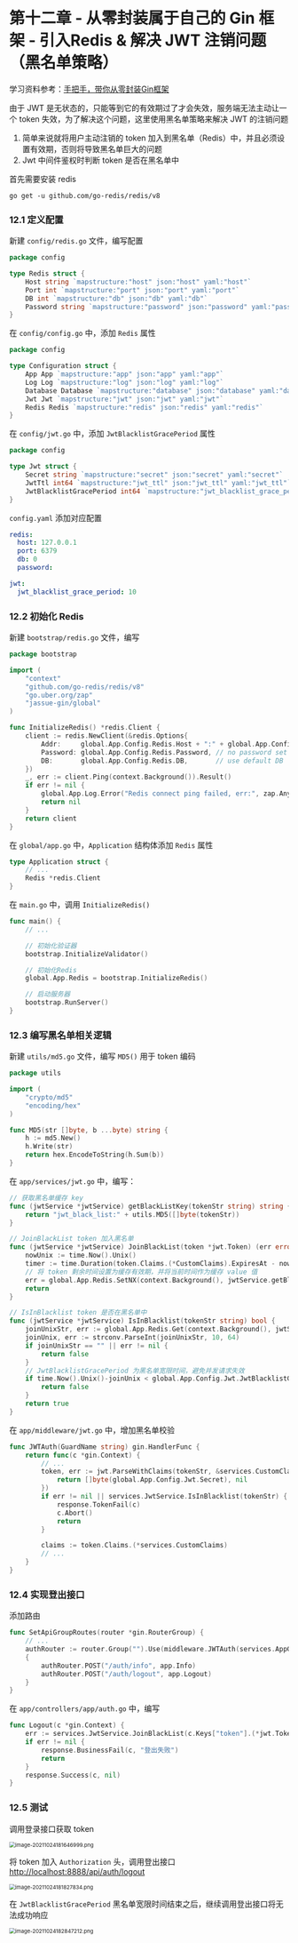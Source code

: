 # 第十二章  - 从零封装属于自己的 Gin 框架 - 引入Redis & 解决 JWT 注销问题（黑名单策略）

学习资料参考：[手把手，带你从零封装Gin框架](https://juejin.cn/post/7018519894828253220)

由于 JWT 是无状态的，只能等到它的有效期过了才会失效，服务端无法主动让一个 token 失效，为了解决这个问题，这里使用黑名单策略来解决 JWT 的注销问题

1. 简单来说就将用户主动注销的 token 加入到黑名单（Redis）中，并且必须设置有效期，否则将导致黑名单巨大的问题
2. Jwt 中间件鉴权时判断 token 是否在黑名单中

首先需要安装 redis

```
go get -u github.com/go-redis/redis/v8
```



### 12.1 定义配置

新建 `config/redis.go` 文件，编写配置

```go
package config

type Redis struct {
    Host string `mapstructure:"host" json:"host" yaml:"host"`
    Port int `mapstructure:"port" json:"port" yaml:"port"`
    DB int `mapstructure:"db" json:"db" yaml:"db"`
    Password string `mapstructure:"password" json:"password" yaml:"password"`
}
```

在 `config/config.go` 中，添加 `Redis` 属性

```go
package config

type Configuration struct {
    App App `mapstructure:"app" json:"app" yaml:"app"`
    Log Log `mapstructure:"log" json:"log" yaml:"log"`
    Database Database `mapstructure:"database" json:"database" yaml:"database"`
    Jwt Jwt `mapstructure:"jwt" json:"jwt" yaml:"jwt"`
    Redis Redis `mapstructure:"redis" json:"redis" yaml:"redis"`
}
```

在 `config/jwt.go` 中，添加 `JwtBlacklistGracePeriod` 属性

```go
package config

type Jwt struct {
    Secret string `mapstructure:"secret" json:"secret" yaml:"secret"`
    JwtTtl int64 `mapstructure:"jwt_ttl" json:"jwt_ttl" yaml:"jwt_ttl"` // token 有效期（秒）
    JwtBlacklistGracePeriod int64 `mapstructure:"jwt_blacklist_grace_period" json:"jwt_blacklist_grace_period" yaml:"jwt_blacklist_grace_period"` // 黑名单宽限时间（秒）
}
```

`config.yaml` 添加对应配置

```yaml
redis:
  host: 127.0.0.1
  port: 6379
  db: 0
  password:

jwt:
  jwt_blacklist_grace_period: 10
```



### 12.2 初始化 Redis

新建 `bootstrap/redis.go` 文件，编写

```go
package bootstrap

import (
    "context"
    "github.com/go-redis/redis/v8"
    "go.uber.org/zap"
    "jassue-gin/global"
)

func InitializeRedis() *redis.Client {
    client := redis.NewClient(&redis.Options{
        Addr:     global.App.Config.Redis.Host + ":" + global.App.Config.Redis.Port,
        Password: global.App.Config.Redis.Password, // no password set
        DB:       global.App.Config.Redis.DB,       // use default DB
    })
    _, err := client.Ping(context.Background()).Result()
    if err != nil {
        global.App.Log.Error("Redis connect ping failed, err:", zap.Any("err", err))
        return nil
    }
    return client
}
```

在 `global/app.go` 中，`Application` 结构体添加 `Redis` 属性

```go
type Application struct {
    // ...
    Redis *redis.Client
}
```

在 `main.go` 中，调用 `InitializeRedis()`

```go
func main() {
    // ...

    // 初始化验证器
    bootstrap.InitializeValidator()

    // 初始化Redis
    global.App.Redis = bootstrap.InitializeRedis()

    // 启动服务器
    bootstrap.RunServer()
}
```



### 12.3 编写黑名单相关逻辑

新建 `utils/md5.go` 文件，编写 `MD5()` 用于 token 编码

```go
package utils

import (
    "crypto/md5"
    "encoding/hex"
)

func MD5(str []byte, b ...byte) string {
    h := md5.New()
    h.Write(str)
    return hex.EncodeToString(h.Sum(b))
}
```

在 `app/services/jwt.go` 中，编写：

```go
// 获取黑名单缓存 key
func (jwtService *jwtService) getBlackListKey(tokenStr string) string {
    return "jwt_black_list:" + utils.MD5([]byte(tokenStr))
}

// JoinBlackList token 加入黑名单
func (jwtService *jwtService) JoinBlackList(token *jwt.Token) (err error) {
    nowUnix := time.Now().Unix()
    timer := time.Duration(token.Claims.(*CustomClaims).ExpiresAt - nowUnix) * time.Second
    // 将 token 剩余时间设置为缓存有效期，并将当前时间作为缓存 value 值
    err = global.App.Redis.SetNX(context.Background(), jwtService.getBlackListKey(token.Raw), nowUnix, timer).Err()
    return
}

// IsInBlacklist token 是否在黑名单中
func (jwtService *jwtService) IsInBlacklist(tokenStr string) bool {
    joinUnixStr, err := global.App.Redis.Get(context.Background(), jwtService.getBlackListKey(tokenStr)).Result()
    joinUnix, err := strconv.ParseInt(joinUnixStr, 10, 64)
    if joinUnixStr == "" || err != nil {
        return false
    }
    // JwtBlacklistGracePeriod 为黑名单宽限时间，避免并发请求失效
    if time.Now().Unix()-joinUnix < global.App.Config.Jwt.JwtBlacklistGracePeriod {
        return false
    }
    return true
}
```

在 `app/middleware/jwt.go` 中，增加黑名单校验

```go
func JWTAuth(GuardName string) gin.HandlerFunc {
    return func(c *gin.Context) {
        // ...
        token, err := jwt.ParseWithClaims(tokenStr, &services.CustomClaims{}, func(token *jwt.Token) (interface{}, error) {
            return []byte(global.App.Config.Jwt.Secret), nil
        })
        if err != nil || services.JwtService.IsInBlacklist(tokenStr) {
            response.TokenFail(c)
            c.Abort()
            return
        }

        claims := token.Claims.(*services.CustomClaims)
        // ...
    }
}
```



### 12.4 实现登出接口

添加路由

```go
func SetApiGroupRoutes(router *gin.RouterGroup) {
    // ...
    authRouter := router.Group("").Use(middleware.JWTAuth(services.AppGuardName))
    {
        authRouter.POST("/auth/info", app.Info)
        authRouter.POST("/auth/logout", app.Logout)
    }
}
```

在 `app/controllers/app/auth.go` 中，编写

```go
func Logout(c *gin.Context) {
    err := services.JwtService.JoinBlackList(c.Keys["token"].(*jwt.Token))
    if err != nil {
        response.BusinessFail(c, "登出失败")
        return
    }
    response.Success(c, nil)
}
```



### 12.5 测试

调用登录接口获取 token

<img src="./assets/25908ba49eff43bc820ca2882753c61a~tplv-k3u1fbpfcp-zoom-in-crop-mark:1512:0:0:0.awebp" alt="image-20211024181646999.png" style="zoom:67%;" />

将 token 加入 `Authorization` 头，调用登出接口 [http://localhost:8888/api/auth/logout](https://link.juejin.cn?target=http%3A%2F%2Flocalhost%3A8888%2Fapi%2Fauth%2Flogout)

<img src="./assets/460e08cc8535446f8c85fd190d7d439e~tplv-k3u1fbpfcp-zoom-in-crop-mark:1512:0:0:0.awebp" alt="image-20211024181827834.png" style="zoom:67%;" />

在 `JwtBlacklistGracePeriod` 黑名单宽限时间结束之后，继续调用登出接口将无法成功响应

<img src="./assets/ffced07a3ec448a6bcb7641fba16838d~tplv-k3u1fbpfcp-zoom-in-crop-mark:1512:0:0:0.awebp" alt="image-20211024182847212.png" style="zoom:67%;" />



